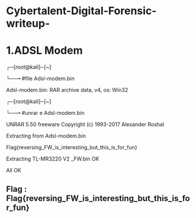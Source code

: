 # Cybertalent-Digital-Forensic-writeup-

# 1.ADSL Modem
┌─[root@kali]─[~]

└──╼ #file Adsl-modem.bin 

Adsl-modem.bin: RAR archive data, v4, os: Win32

┌─[root@kali]─[~]

└──╼ #unrar e Adsl-modem.bin

UNRAR 5.50 freeware      Copyright (c) 1993-2017 Alexander Roshal

Extracting from Adsl-modem.bin

Flag{reversing_FW_is_interesting_but_this_is_for_fun}

Extracting  TL-MR3220 V2 _FW.bin                                      OK 

All OK
<h2>
Flag : Flag{reversing_FW_is_interesting_but_this_is_for_fun}

</h2>
